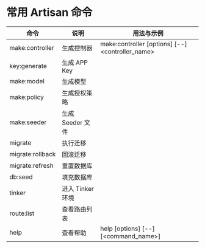 # 常用 Artisan 命令

| 命令 | 说明 | 用法与示例 |
| --- | --- | --- |
| make:controller | 生成控制器 | make:controller [options] [--] <controller_name> |
| key:generate | 生成 APP Key |
| make:model | 生成模型 |
| make:policy | 生成授权策略 |
| make:seeder | 生成 Seeder 文件 |
| migrate | 执行迁移 |
| migrate:rollback | 回滚迁移 |
| migrate:refresh | 重置数据库 |
| db:seed | 填充数据库 |
| tinker | 进入 Tinker 环境 |
| route:list | 查看路由列表 |
| help | 查看帮助 | help [options] [--] [<command_name>] |